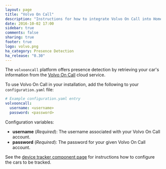 ```yaml
---
layout: page
title: "Volvo On Call"
description: "Instructions for how to integrate Volvo On Call into Home Assistant."
date: 2016-10-02 17:00
sidebar: true
comments: false
sharing: true
footer: true
logo: volvo.png
ha_category: Presence Detection
ha_release: "0.30"
---
```



The `volvooncall` platform offers presence detection by retrieving your car's information from the [Volvo On Call](http://www.volvocars.com/intl/own/connectivity/volvo-on-call) cloud service.

To use Volvo On Call in your installation, add the following to your `configuration.yaml` file:

```yaml
# Example configuration.yaml entry
volvooncall:
  username: <username>
  password: <password>
```

Configuration variables:

- **username** (*Required*): The username associated with your Volvo On Call account.
- **password** (*Required*): The password for your given Volvo On Call account.

See the [device tracker component page](/components/device_tracker/) for instructions how to configure the cars to be tracked.
